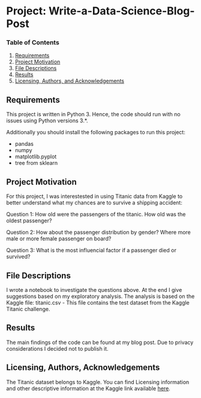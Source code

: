 # Project: Write-a-Data-Science-Blog-Post

### Table of Contents
1. [Requirements](#Requirements)
2. [Project Motivation](#motivation)
3. [File Descriptions](#files)
4. [Results](#results)
5. [Licensing, Authors, and Acknowledgements](#licensing)

## Requirements <a name="requirements"></a>
This project is written in Python 3. Hence, the code should run with no issues using Python versions 3.*.

Additionally you should install the following packages to run this project:
* pandas
* numpy 
* matplotlib.pyplot
* tree from sklearn


## Project Motivation<a name="motivation"></a>
For this project, I was interestested in using Titanic data from Kaggle to better understand what my chances are to survive a shipping accident:

Question 1: How old were the passengers of the titanic. How old was the oldest passenger?

Question 2: How about the passenger distribution by gender? Where more male or more female passenger on board?

Question 3: What is the most influencial factor if a passenger died or survived?


## File Descriptions <a name="files"></a>
I wrote a notebook to investigate the questions above. At the end I give suggestions based on my exploratory analysis.
The analysis is based on the Kaggle file:
titanic.csv - This file contains the test dataset from the Kaggle Titanic challenge.


## Results<a name="results"></a>
The main findings of the code can be found at my blog post. Due to privacy considerations I decided not to publish it.


## Licensing, Authors, Acknowledgements<a name="licensing"></a>
The Titanic dataset belongs to Kaggle. You can find Licensing information and other descriptive information at the Kaggle link available [here](https://www.kaggle.com/c/titanic/data).
